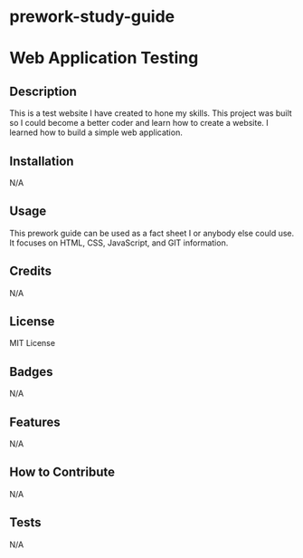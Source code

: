 # prework-study-guide

# Web Application Testing

## Description

This is a test website I have created to hone my skills. This project was built so I could become a better coder and learn how to create a website. I learned how to build a simple web application.

## Installation

N/A

## Usage

This prework guide can be used as a fact sheet I or anybody else could use. It focuses on HTML, CSS, JavaScript, and GIT information.

## Credits

N/A

## License

MIT License

## Badges

N/A


## Features

N/A

## How to Contribute

N/A

## Tests

N/A